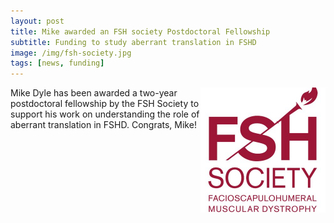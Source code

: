 ```yaml
---
layout: post  
title: Mike awarded an FSH society Postdoctoral Fellowship  
subtitle: Funding to study aberrant translation in FSHD
image: /img/fsh-society.jpg  
tags: [news, funding]  
---
```


<img align="right" src="/img/fsh-society.jpg" style="width:200px !important;height:200px !important;" />
Mike Dyle has been awarded a two-year postdoctoral fellowship by the FSH Society to support his work on understanding the role of aberrant translation in FSHD. Congrats, Mike!
<br>
<br>

